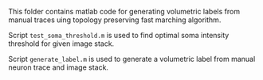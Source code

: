 This folder contains matlab code for generating volumetric labels from manual traces uing topology preserving fast marching algorithm.

Script `test_soma_threshold.m` is used to find optimal soma intensity threshold for given image stack.

Script `generate_label.m` is used to generate a volumetric label from manual neuron trace and image stack.
